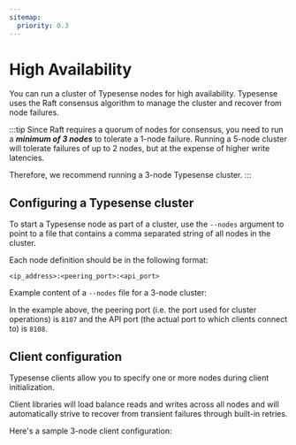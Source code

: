 ```yaml
---
sitemap:
  priority: 0.3
---
```


# High Availability

You can run a cluster of Typesense nodes for high availability. Typesense uses the Raft consensus algorithm to manage the cluster and recover from node failures.

:::tip
Since Raft requires a quorum of nodes for consensus, you need to run a ***minimum of 3 nodes*** to tolerate a 1-node failure. Running a 5-node cluster will tolerate failures of up to 2 nodes, but at the expense of higher write latencies.

Therefore, we recommend running a 3-node Typesense cluster.
:::

## Configuring a Typesense cluster

To start a Typesense node as part of a cluster, use the `--nodes` argument to point to a file that contains a comma separated string of all nodes in the cluster.

Each node definition should be in the following format:

`<ip_address>:<peering_port>:<api_port>`

Example content of a `--nodes` file for a 3-node cluster:

<Tabs :tabs="['Config']">
  <template v-slot:Config>

```
192.168.12.1:8107:8108,192.168.12.2:8107:8108,192.168.12.3:8107:8108
```

  </template>
</Tabs>

In the example above, the peering port (i.e. the port used for cluster operations) is `8107` and the API port (the actual port to which clients connect to) is `8108`.

## Client configuration

Typesense clients allow you to specify one or more nodes during client initialization.

Client libraries will load balance reads and writes across all nodes and will automatically strive to recover from transient failures through built-in retries.

Here's a sample 3-node client configuration:

<Tabs :tabs="['Ruby','Python','JavaScript']">
  <template v-slot:Ruby>

```rb
require 'typesense'

client = Typesense::Client.new(
  nodes: [
    {
      host:     '192.168.0.50',
      port:     443,
      protocol: 'https'
    },
    {
      host:     '192.168.0.51',
      port:     443,
      protocol: 'https'
    },
    {
      host:     '192.168.0.52',
      port:     443,
      protocol: 'https'
    }
  ],
  api_key:  '<API_KEY>',
  connection_timeout_seconds: 2
)
```

  </template>
  <template v-slot:Python>

```py
import typesense

client = typesense.Client({
  'nodes': [
    {
      host:     '192.168.0.50',
      port:     443,
      protocol: 'https'
    },
    {
      host:     '192.168.0.51',
      port:     443,
      protocol: 'https'
    },
    {
      host:     '192.168.0.52',
      port:     443,
      protocol: 'https'
    }
  ],
  'api_key': '<API_KEY>',
  'connection_timeout_seconds': 2
})
```

  </template>
  <template v-slot:JavaScript>

```js
let client = new Typesense.Client({
  'nodes': [
    {
      host:     '192.168.0.50',
      port:     443,
      protocol: 'https'
    },
    {
      host:     '192.168.0.51',
      port:     443,
      protocol: 'https'
    },
    {
      host:     '192.168.0.52',
      port:     443,
      protocol: 'https'
    }
  ],
  'apiKey': '<API_KEY>',
  'connectionTimeoutSeconds': 2
})
```

  </template>
</Tabs>
